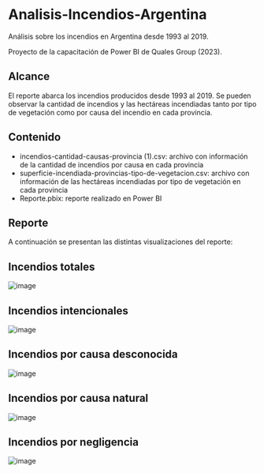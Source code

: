 # Analisis-Incendios-Argentina
Análisis sobre los incendios en Argentina desde 1993 al 2019.

Proyecto de la capacitación de Power BI de Quales Group (2023).

## Alcance
El reporte abarca los incendios producidos desde 1993 al 2019.
Se pueden observar la cantidad de incendios y las hectáreas incendiadas tanto por tipo de vegetación como por causa del incendio en cada provincia.

## Contenido

- incendios-cantidad-causas-provincia (1).csv: archivo con información de la cantidad de incendios por causa en cada provincia
- superficie-incendiada-provincias-tipo-de-vegetacion.csv: archivo con información de las hectáreas incendiadas por tipo de vegetación en cada provincia
- Reporte.pbix: reporte realizado en Power BI

## Reporte

A continuación se presentan las distintas visualizaciones del reporte:

## Incendios totales
![image](https://github.com/Rickozono/Analisis-Incendios-Argentina/assets/51711170/7300fed2-902e-4d2c-aa8d-c910ff09ba28)

## Incendios intencionales
![image](https://github.com/Rickozono/Analisis-Incendios-Argentina/assets/51711170/13fdb50f-df96-425a-9cf1-e4d0e8532ee0)

## Incendios por causa desconocida
![image](https://github.com/Rickozono/Analisis-Incendios-Argentina/assets/51711170/3cb4dc4e-599b-465a-91ae-0aca3937c5ea)

## Incendios por causa natural
![image](https://github.com/Rickozono/Analisis-Incendios-Argentina/assets/51711170/1d887ab3-cfe3-4ff7-9d63-b3c52d47e2a4)

## Incendios por negligencia
![image](https://github.com/Rickozono/Analisis-Incendios-Argentina/assets/51711170/4ef08a58-aa17-476b-b2a9-5fe193ac5012)



